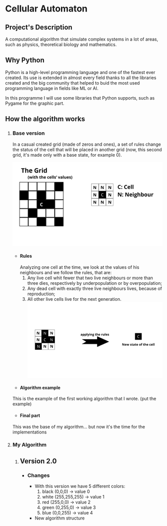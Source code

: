 # Cellular Automaton 
## Project's Description
A computational algorithm that simulate complex systems in a lot of areas, such as physics, theoretical biology and mathematics.
## Why Python
Python is a high-level programming language and one of the fastest ever created. Its use is extended in almost every field thanks to all the libraries created and the big community that helped to buid the most used programming language in fields like ML or AI.

In this programme I will use some libraries that Python supports, such as Pygame for the graphic part.
## How the algorithm works
1. ### Base version 
    In a casual created grid (made of zeros and ones), a set of rules change the status of the cell that will be placed in another grid (now, this second grid, it's made only with a base state, for example 0).
    
    ![Example of a 5x5 px grid and the analyzed part of the algorithm](2.png)
    * #### Rules
        Analyzing one cell at the time, we look at the values of his neighbours and we follow the rules, that are:
        1. Any live cell whit fewer that two live neighbours or more than three dies, respectively by underpopulation or by overpopulation;
        2. Any dead cell with exactly three live neighbours lives, because of reproduction;
        3. All other live cells live for the next generation.
        ![The application of the rules](1.png)
    * #### Algorithm example
    This is the example of the first working algorithm that I wrote. (put the example)
    * #### Final part
    This was the base of my algorithm... but now it's the time for the implementations
2. ### My Algorithm
    1. ## Version 2.0
        * ### Changes
            * With this version we have 5 different colors:
                1. black (0,0,0) -> value 0
                2. white (255,255,255) -> value 1
                3. red (255,0,0) -> value 2
                4. green (0,255,0) -> value 3
                5. blue (0,0,255) -> value 4
            * New algorithm structure

